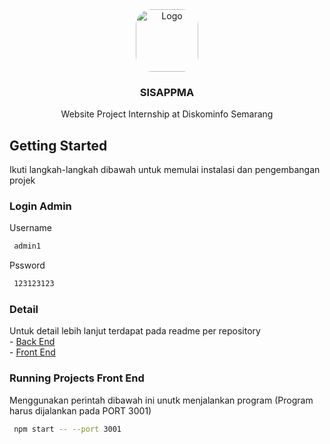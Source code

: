 <div align="center">
  <img src="https://pbs.twimg.com/profile_images/875564977372909572/qbC5_6eV_400x400.jpg" alt="Logo" width="100" height="100" style="border-radius: 25px;">

  <h3 align="center">SISAPPMA</h3>

  <p align="center">
    Website Project Internship at Diskominfo Semarang
    <br />
  </p>
</div>

<!-- GETTING STARTED -->
## Getting Started

Ikuti langkah-langkah dibawah untuk memulai instalasi dan pengembangan projek

### Login Admin
Username
 ```sh
  admin1
  ```
Pssword
 ```sh
  123123123
  ```
### Detail
Untuk detail lebih lanjut terdapat pada readme per repository
    <br />
    - <a href="https://github.com/SISAPPMA/Server-Side.git">
        Back End
    </a>
    <br />
    - <a href="https://github.com/SISAPPMA/Front-End.git">
        Front End
    </a>


### Running Projects Front End
Menggunakan perintah dibawah ini unutk menjalankan program (Program harus dijalankan pada PORT 3001)
 ```sh
  npm start -- --port 3001
  ```

